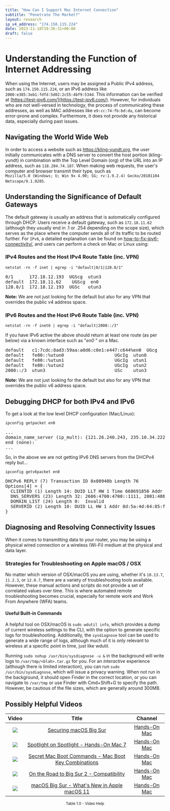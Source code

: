 ```yaml
---
title: "How Can I Support Mac Internet Connection"
subtitle: "Penetrate The Market?"
layout: research
ip_v4_address: "174.150.115.224"
date: 2023-11-18T19:36:31+00:00
draft: false
---
```


# Understanding the Function of Internet Addressing

When using the Internet, users may be assigned a Public IPv4 address, such as `174.150.115.224`, or an IPv6 address like `2000:e385:3eb1:fdfd:5d02:2c55:4bf9:534d`. This information can be verified at [https://test-ipv6.com/](https://test-ipv6.com/). However, for individuals who are not well-versed in technology, the process of communicating these addresses, as well as MAC addresses like `e9:cc:74:fb:bd:da`, can become error-prone and complex. Furthermore, it does not provide any historical data, especially during past issues.
## Navigating the World Wide Web

In order to access a website such as https://kling-yundt.org, the user initially communicates with a DNS server to convert the host portion (kling-yundt) in combination with the Top Level Domain (org) of the URL into an IP address, such as `118.204.74.187`. When making web requests, the user's computer and browser transmit their type, such as <br>`Mozilla/5.0 (Windows; U; Win 9x 4.90; SG; rv:1.9.2.4) Gecko/20101104 Netscape/9.1.0285`.
## Understanding the Significance of Default Gateways

The default gateway is usually an address that is automatically configured through DHCP. Users receive a default gateway, such as `172.18.11.62` (although they usually end in .1 or .254 depending on the scope size), which serves as the place where the computer sends all of its traffic to be routed further. For `IPv6`, a detailed explanation can be found on [how-to-fix-ipv6-connectivity/](/blog/how-to-fix-ipv6-connectivity/), and users can perform a check on Mac or Linux using:
<br>
### IPv4 Routes and the Host IPv4 Route Table (inc. VPN)
```netstat -rn -f inet | egrep -i "default|0/1|128.0/1"```

<pre>
0/1      172.18.12.193  UGScg  utun3
default  172.18.11.62    UGScg  en0
128.0/1  172.18.12.193  UGSc   utun3</pre>

**Note:** We are not just looking for the default but also for any VPN that overrides the public v4 address space.

### IPv6 Routes and the Host IPv6 Route Table (inc. VPN)
```netstat -rn -f inet6 | egrep -i "default|2000::/3"```

If you have IPv6 active the above should return at least one route (as per below) via a known interface such as "_en0_ " on a Mac. 

<pre>
default   c1:7cdc:8ad3:59aa:a0d6:c0e1:e447:c644%en0  UGcg   en0
default   fe80::%utun0                   UGcIg  utun0
default   fe80::%utun1                   UGcIg  utun1
default   fe80::%utun2                   UGcIg  utun2
2000::/3  utun3                          USc    utun3</pre>

**Note:** We are not just looking for the default but also for any VPN that overrides the public v6 address space.
<br>

## Debugging DHCP for both IPv4 and IPv6

To get a look at the low level DHCP configuration (Mac/Linux): 

```ipconfig getpacket en0```

<pre>
...
domain_name_server (ip_mult): {121.26.240.243, 235.10.34.222}
end (none):
...</pre>

So, in the above we are not getting IPv6 DNS servers from the DHCPv4 reply but...

```ipconfig getv6packet en0```

<pre>
DHCPv6 REPLY (7) Transaction ID 0x80940b Length 76
Options[4] = {
  CLIENTID (1) Length 14: DUID LLT HW 1 Time 668691856 Addr e9:cc:74:fb:bd:da
  DNS_SERVERS (23) Length 32: 2606:4700:4700::1111, 2001:4860:4860::8844
  DOMAIN_LIST (24) Length 0:  Invalid
  SERVERID (2) Length 10: DUID LL HW 1 Addr 8d:5a:4d:64:85:f8
}</pre>




## Diagnosing and Resolving Connectivity Issues
When it comes to transmitting data to your router, you may be using a physical wired connection or a wireless (Wi-Fi) medium at the physical and data layer.
### Strategies for Troubleshooting on Apple macOS / OSX
No matter which version of OSX/macOS you are using, whether it's ```10.13.7```, ```11.2.3```, or ```12.0.7```, there are a variety of troubleshooting tools available. However, these manual actions and scripts do not provide a set of correlated values over time. This is where automated remote troubleshooting becomes crucial, especially for remote work and Work From Anywhere (WFA) teams.
#### Useful Built-in Commands
A helpful tool on OSX/macOS is ```sudo wdutil info```, which provides a dump of current wireless settings to the CLI, with the option to generate specific logs for troubleshooting. Additionally, the ```sysdiagnose``` tool can be used to generate a wide range of logs, although much of it is only relevant to wireless at a specific point in time, just like wdutil.

Running ```sudo nohup /usr/bin/sysdiagnose -u &``` in the background will write logs to ```/var/tmp/<blah>.tar.gz``` for you. For an *interactive* experience (although there is limited interaction), you can run ```sudo /usr/bin/sysdiagnose```, which will issue a privacy warning. When not run in the background, it should open Finder in the correct location, or you can navigate to ```/var/tmp``` or use Finder with Cmd+Shift+G to specify the path. However, be cautious of the file sizes, which are generally around 300MB.
## Possibly Helpful Videos

<link href="/plugins/lity/css/lity.min.css" rel="stylesheet">
<script src="/plugins/lity/js/lity.min.js"></script>
<div class="table1-start"></div>

|Video | Title | Channel |
| :---: | :---: | :---: |
|<a href="https://www.youtube.com/watch?v=7KdhJimuhNw" data-lity><img src="https://i.ytimg.com/vi/7KdhJimuhNw/default.jpg" class="img-fluid"></a>|<a href="https://www.youtube.com/watch?v=7KdhJimuhNw" data-lity>Securing macOS Big Sur</a>|<a target="_blank" href="https://www.youtube.com/channel/UCg43DP8MdHVcl4rFK_delBg" >Hands-On Mac</a>|
|<a href="https://www.youtube.com/watch?v=RslZ4W1EPqk" data-lity><img src="https://i.ytimg.com/vi/RslZ4W1EPqk/default.jpg" class="img-fluid"></a>|<a href="https://www.youtube.com/watch?v=RslZ4W1EPqk" data-lity>Spotlight on Spotlight - Hands-On Mac 7</a>|<a target="_blank" href="https://www.youtube.com/channel/UCg43DP8MdHVcl4rFK_delBg" >Hands-On Mac</a>|
|<a href="https://www.youtube.com/watch?v=VwNYWAxHCgM" data-lity><img src="https://i.ytimg.com/vi/VwNYWAxHCgM/default.jpg" class="img-fluid"></a>|<a href="https://www.youtube.com/watch?v=VwNYWAxHCgM" data-lity>Secret Mac Boot Commands - Mac Boot Key Combinations</a>|<a target="_blank" href="https://www.youtube.com/channel/UCg43DP8MdHVcl4rFK_delBg" >Hands-On Mac</a>|
|<a href="https://www.youtube.com/watch?v=HEbK-Tignuc" data-lity><img src="https://i.ytimg.com/vi/HEbK-Tignuc/default.jpg" class="img-fluid"></a>|<a href="https://www.youtube.com/watch?v=HEbK-Tignuc" data-lity>On the Road to Big Sur 2 - Compatibility</a>|<a target="_blank" href="https://www.youtube.com/channel/UCg43DP8MdHVcl4rFK_delBg" >Hands-On Mac</a>|
|<a href="https://www.youtube.com/watch?v=JMKi6o9kaZI" data-lity><img src="https://i.ytimg.com/vi/JMKi6o9kaZI/default.jpg" class="img-fluid"></a>|<a href="https://www.youtube.com/watch?v=JMKi6o9kaZI" data-lity>macOS Big Sur - What&#39;s New in Apple macOS 11</a>|<a target="_blank" href="https://www.youtube.com/channel/UCg43DP8MdHVcl4rFK_delBg" >Hands-On Mac</a>|

<center><small>Table 1.0 - Video Help</small></center>
 <br>
<div class="table1-end"></div>
<script type="text/javascript">
(function() {
    $('div.table1-start').nextUntil('div.table1-end', 'table').addClass('table thead-dark table-striped table-responsive rounded').attr('id', 't1');
    $('#t1').find('thead').addClass('thead-dark');
})();
</script>
